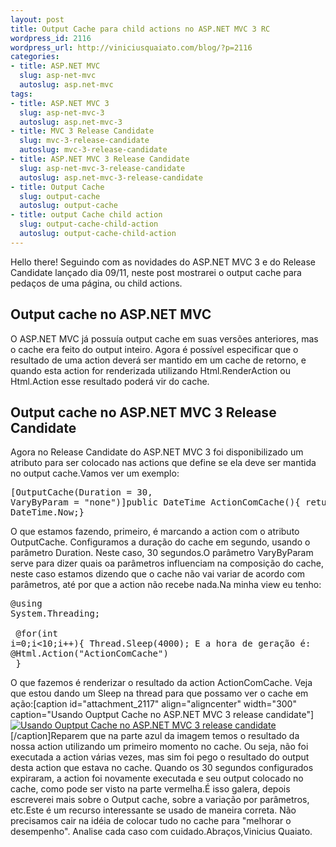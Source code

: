 ```yaml
--- 
layout: post
title: Output Cache para child actions no ASP.NET MVC 3 RC
wordpress_id: 2116
wordpress_url: http://viniciusquaiato.com/blog/?p=2116
categories: 
- title: ASP.NET MVC
  slug: asp-net-mvc
  autoslug: asp.net-mvc
tags: 
- title: ASP.NET MVC 3
  slug: asp-net-mvc-3
  autoslug: asp.net-mvc-3
- title: MVC 3 Release Candidate
  slug: mvc-3-release-candidate
  autoslug: mvc-3-release-candidate
- title: ASP.NET MVC 3 Release Candidate
  slug: asp-net-mvc-3-release-candidate
  autoslug: asp.net-mvc-3-release-candidate
- title: Output Cache
  slug: output-cache
  autoslug: output-cache
- title: output Cache child action
  slug: output-cache-child-action
  autoslug: output-cache-child-action
---
```

Hello there! Seguindo com as novidades do ASP.NET MVC 3 e do Release Candidate lançado dia 09/11, neste post mostrarei o output cache para pedaços de uma página, ou child actions.

## Output cache no ASP.NET MVC
O ASP.NET MVC já possuía output cache em suas versões anteriores, mas o cache era feito do output inteiro. Agora é possível especificar que o resultado de uma action deverá ser mantido em um cache de retorno, e quando esta action for renderizada utilizando Html.RenderAction ou Html.Action esse resultado poderá vir do cache.

## Output cache no ASP.NET MVC 3 Release Candidate
Agora no Release Candidate do ASP.NET MVC 3 foi disponibilizado um atributo para ser colocado nas actions que define se ela deve ser mantida no output cache.Vamos ver um exemplo:<pre lang="csharp" line="1">[OutputCache(Duration = 30, VaryByParam = "none")]public DateTime ActionComCache(){    return DateTime.Now;}</pre>O que estamos fazendo, primeiro, é marcando a action com o atributo OutputCache. Configuramos a duração do cache em segundo, usando o parâmetro Duration. Neste caso, 30 segundos.O parâmetro VaryByParam serve para dizer quais oa parâmetros influenciam na composição do cache, neste caso estamos dizendo que o cache não vai variar de acordo com parâmetros, até por que a action não recebe nada.Na minha view eu tenho:<pre lang="xml">@using System.Threading;<!DOCTYPE html SYSTEM><html><head>    <title>ActionComCache</title></head><body>    <div>        @for(int i=0;i<10;i++){            Thread.Sleep(4000);                        <text>E a hora de geração é: @Html.Action("ActionComCache")</text><br />        }    </div></body></html></pre>O que fazemos é renderizar o resultado da action ActionComCache. Veja que estou dando um Sleep na thread para que possamo ver o cache em ação:[caption id="attachment_2117" align="aligncenter" width="300" caption="Usando Ouptput Cache no ASP.NET MVC 3 release candidate"][![Usando Ouptput Cache no ASP.NET MVC 3 release candidate](http://viniciusquaiato.com/blog/wp-content/uploads/2010/11/usando-ouptput-cache-300x271.png "Usando Ouptput Cache no ASP.NET MVC 3 release candidate")](http://viniciusquaiato.com/blog/wp-content/uploads/2010/11/usando-ouptput-cache.png)[/caption]Reparem que na parte azul da imagem temos o resultado da nossa action utilizando um primeiro momento no cache. Ou seja, não foi executada a action várias vezes, mas sim foi pego o resultado do output desta action que estava no cache. Quando os 30 segundos configurados expiraram, a action foi novamente executada e seu output colocado no cache, como pode ser visto na parte vermelha.É isso galera, depois escreverei mais sobre o Output cache, sobre a variação por parâmetros, etc.Este é um recurso interessante se usado de maneira correta. Não precisamos cair na idéia de colocar tudo no cache para "melhorar o desempenho". Analise cada caso com cuidado.Abraços,Vinicius Quaiato.
